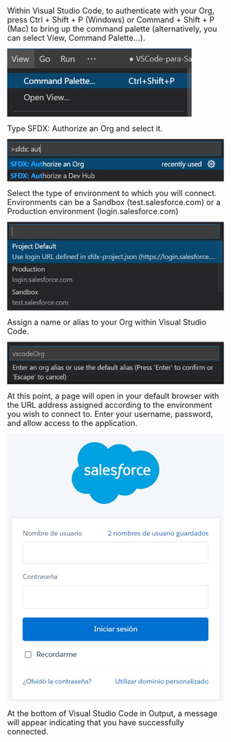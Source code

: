 <FONT SIZE=4>Within Visual Studio Code, to authenticate with your Org, press Ctrl + Shift + P (Windows) or Command + Shift + P (Mac) to bring up the command palette (alternatively, you can select View, Command Palette...).</font>

![Command Palette](.imgs/image01.jpg)

<FONT SIZE=4>Type SFDX: Authorize an Org and select it.</font>

![Command Palette](.imgs/image02.jpg)

<FONT SIZE=4>Select the type of environment to which you will connect. Environments can be a Sandbox (test.salesforce.com) or a Production environment (login.salesforce.com)</font>

![Org Type](.imgs/image03.jpg)

<FONT SIZE=4>Assign a name or alias to your Org within Visual Studio Code.</font>

![Org Name for VSCode](.imgs/image04.jpg)

<FONT SIZE=4>At this point, a page will open in your default browser with the URL address assigned according to the environment you wish to connect to. Enter your username, password, and allow access to the application.</font>

![Allow Access](.imgs/image05.jpg)

<FONT SIZE=4>At the bottom of Visual Studio Code in Output, a message will appear indicating that you have successfully connected.</font>
